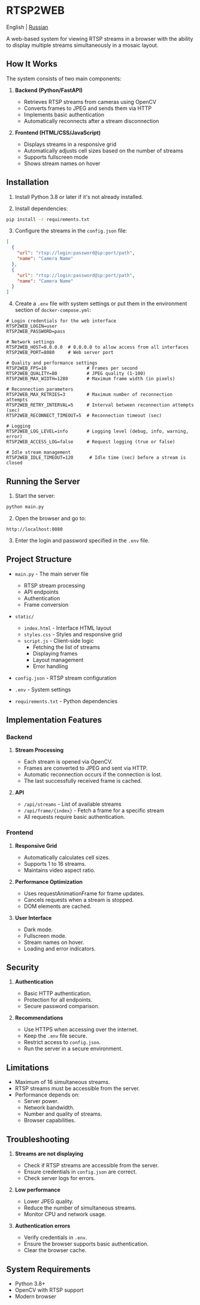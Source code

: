 # RTSP2WEB

English | [Russian](README.ru.md)  

A web-based system for viewing RTSP streams in a browser with the ability to display multiple streams simultaneously in a mosaic layout.

## How It Works

The system consists of two main components:

1. **Backend (Python/FastAPI)**
   - Retrieves RTSP streams from cameras using OpenCV
   - Converts frames to JPEG and sends them via HTTP
   - Implements basic authentication
   - Automatically reconnects after a stream disconnection

2. **Frontend (HTML/CSS/JavaScript)**
   - Displays streams in a responsive grid
   - Automatically adjusts cell sizes based on the number of streams
   - Supports fullscreen mode
   - Shows stream names on hover

## Installation

1. Install Python 3.8 or later if it's not already installed.

2. Install dependencies:
```bash
pip install -r requirements.txt
```

3. Configure the streams in the `config.json` file:
```json
[
  {
    "url": "rtsp://login:password@ip:port/path",
    "name": "Camera Name"
  },
  {
    "url": "rtsp://login:password@ip:port/path",
    "name": "Camera Name"
  }
]
```

4. Create a `.env` file with system settings or put them in the environment section of `docker-compose.yml`:
```env
# Login credentials for the web interface
RTSP2WEB_LOGIN=user
RTSP2WEB_PASSWORD=pass

# Network settings
RTSP2WEB_HOST=0.0.0.0  # 0.0.0.0 to allow access from all interfaces
RTSP2WEB_PORT=8080     # Web server port

# Quality and performance settings
RTSP2WEB_FPS=10               # Frames per second
RTSP2WEB_QUALITY=80           # JPEG quality (1-100)
RTSP2WEB_MAX_WIDTH=1280       # Maximum frame width (in pixels)

# Reconnection parameters
RTSP2WEB_MAX_RETRIES=3        # Maximum number of reconnection attempts
RTSP2WEB_RETRY_INTERVAL=5     # Interval between reconnection attempts (sec)
RTSP2WEB_RECONNECT_TIMEOUT=5  # Reconnection timeout (sec)

# Logging
RTSP2WEB_LOG_LEVEL=info       # Logging level (debug, info, warning, error)
RTSP2WEB_ACCESS_LOG=false     # Request logging (true or false)

# Idle stream management
RTSP2WEB_IDLE_TIMEOUT=120      # Idle time (sec) before a stream is closed
```

## Running the Server

1. Start the server:
```bash
python main.py
```

2. Open the browser and go to:
```
http://localhost:8080
```

3. Enter the login and password specified in the `.env` file.

## Project Structure

- `main.py` - The main server file
  - RTSP stream processing
  - API endpoints
  - Authentication
  - Frame conversion

- `static/`
  - `index.html` - Interface HTML layout
  - `styles.css` - Styles and responsive grid
  - `script.js` - Client-side logic
    - Fetching the list of streams
    - Displaying frames
    - Layout management
    - Error handling

- `config.json` - RTSP stream configuration
- `.env` - System settings
- `requirements.txt` - Python dependencies

## Implementation Features

### Backend

1. **Stream Processing**
   - Each stream is opened via OpenCV.
   - Frames are converted to JPEG and sent via HTTP.
   - Automatic reconnection occurs if the connection is lost.
   - The last successfully received frame is cached.

2. **API**
   - `/api/streams` - List of available streams
   - `/api/frame/{index}` - Fetch a frame for a specific stream
   - All requests require basic authentication.

### Frontend

1. **Responsive Grid**
   - Automatically calculates cell sizes.
   - Supports 1 to 16 streams.
   - Maintains video aspect ratio.

2. **Performance Optimization**
   - Uses requestAnimationFrame for frame updates.
   - Cancels requests when a stream is stopped.
   - DOM elements are cached.

3. **User Interface**
   - Dark mode.
   - Fullscreen mode.
   - Stream names on hover.
   - Loading and error indicators.

## Security

1. **Authentication**
   - Basic HTTP authentication.
   - Protection for all endpoints.
   - Secure password comparison.

2. **Recommendations**
   - Use HTTPS when accessing over the internet.
   - Keep the `.env` file secure.
   - Restrict access to `config.json`.
   - Run the server in a secure environment.

## Limitations

- Maximum of 16 simultaneous streams.
- RTSP streams must be accessible from the server.
- Performance depends on:
  - Server power.
  - Network bandwidth.
  - Number and quality of streams.
  - Browser capabilities.

## Troubleshooting

1. **Streams are not displaying**
   - Check if RTSP streams are accessible from the server.
   - Ensure credentials in `config.json` are correct.
   - Check server logs for errors.

2. **Low performance**
   - Lower JPEG quality.
   - Reduce the number of simultaneous streams.
   - Monitor CPU and network usage.

3. **Authentication errors**
   - Verify credentials in `.env`.
   - Ensure the browser supports basic authentication.
   - Clear the browser cache.

## System Requirements

- Python 3.8+
- OpenCV with RTSP support
- Modern browser 